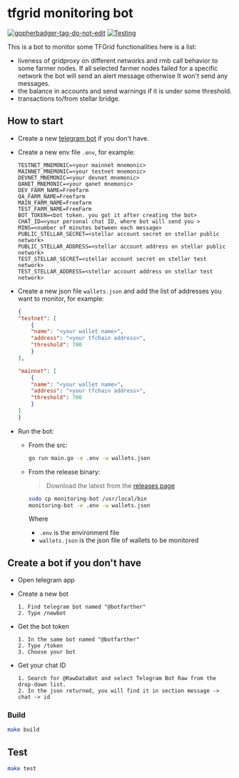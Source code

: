 # tfgrid monitoring bot

<a href='https://github.com/jpoles1/gopherbadger' target='_blank'>![gopherbadger-tag-do-not-edit](https://img.shields.io/badge/Go%20Coverage-39%25-brightgreen.svg?longCache=true&style=flat)</a>
[![Testing](https://github.com/threefoldtech/tfgrid-sdk-go/actions/workflows/monbot-test.yml/badge.svg?branch=development_mono)](https://github.com/threefoldtech/tfgrid-sdk-go/actions/workflows/monbot-test.yml)

This is a bot to monitor some TFGrid functionalities here is a list:

- liveness of gridproxy on different networks and rmb call behavior to some farmer nodes. If all selected farmer nodes failed for a specific network the bot will send an alert message otherwise It won't send any messages.
- the balance in accounts and send warnings if it is under some threshold.
- transactions to/from stellar bridge.

## How to start

- Create a new [telegram bot](README.md#create-a-bot-if-you-dont-have) if you don't have.
- Create a new env file `.env`, for example:

    ```env
    TESTNET_MNEMONIC=<your mainnet mnemonic>
    MAINNET_MNEMONIC=<your testnet mnemonic>
    DEVNET_MNEMONIC=<your devnet mnemonic>
    QANET_MNEMONIC=<your qanet mnemonic>
    DEV_FARM_NAME=Freefarm
    QA_FARM_NAME=Freefarm
    MAIN_FARM_NAME=Freefarm
    TEST_FARM_NAME=FreeFarm
    BOT_TOKEN=<bot token. you got it after creating the bot>
    CHAT_ID=<your personal chat ID, where bot will send you >
    MINS=<number of minutes between each message>
    PUBLIC_STELLAR_SECRET=<stellar account secret on stellar public network>
    PUBLIC_STELLAR_ADDRESS=<stellar account address on stellar public network>
    TEST_STELLAR_SECRET=<stellar account secret on stellar test network>
    TEST_STELLAR_ADDRESS=<stellar account address on stellar test network>
    ```

- Create a new json file `wallets.json` and add the list of addresses you want to monitor, for example:

    ```json
    {
    "testnet": [
        {
        "name": "<your wallet name>",
        "address": "<your tfchain address>",
        "threshold": 700
        }
    ],

    "mainnet": [
        {
        "name": "<your wallet name>",
        "address": "<your tfchain address>",
        "threshold": 700
        }
    ]
    }
    ```

- Run the bot:

  - From the src:
  
    ```bash
    go run main.go -e .env -w wallets.json
    ```

  - From the release binary:
    > Download the latest from the [releases page](https://github.com/threefoldtech/tfgrid-sdk-go/releases)

    ```bash
    sudo cp monitoring-bot /usr/local/bin
    monitoring-bot -e .env -w wallets.json
    ```

    Where

    - `.env` is the environment file
    - `wallets.json` is the json file of wallets to be monitored

## Create a bot if you don't have

- Open telegram app
- Create a new bot

    ```ordered
    1. Find telegram bot named "@botfarther"
    2. Type /newbot
    ```

- Get the bot token

    ```ordered
    1. In the same bot named "@botfarther"
    2. Type /token
    3. Choose your bot
    ```

- Get your chat ID

    ```ordered
    1. Search for @RawDataBot and select Telegram Bot Raw from the drop-down list.
    2. In the json returned, you will find it in section message -> chat -> id
    ```

### Build

```bash
make build
```

## Test

```bash
make test
```
